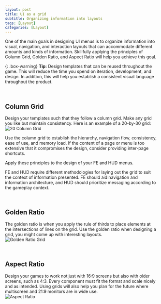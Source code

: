 ```yaml
---
layout: post
title: UI as a grid
subtitle: Organizing information into layouts
tags: [Layout]
categories: [Layout]
---
```


One of the main goals in designing UI menus is to organize information into visual, navigation, and interaction layouts that can accommodate different amounts and kinds of information. Skillfully applying the principles of Column Grid, Golden Ratio, and Aspect Ratio will help you achieve this goal.

{: .box-warning}
**Tip:** Design templates that can be reused throughout the game. This will reduce the time you spend on iteration, development, and design. In addition, this will help you establish a consistent visual language throughout the product.

<br>

## Column Grid
Design your templates such that they follow a column grid. Make any grid you like but maintain consistency. Here is an example of a 20-by-30 grid:  
![20 Column Grid](/privatebebo/img/UI_ColumnGrid.jpg)

Use the column grid to establish the hierarchy, navigation flow, consistency, ease of use, and memory load. If the content of a page or menu is too extensive that it compromises the design, consider providing inter-page shortcuts. 

Apply these principles to the design of your FE and HUD menus.

FE and HUD require different methodologies for laying out the grid to suit the context of information presented. FE should aid navigation and information architecture, and HUD should prioritize messaging according to the gameplay context.

<br>

## Golden Ratio
The golden ratio is when you apply the rule of thirds to place elements at the intersections of lines on the grid. Use the golden ratio when designing a grid, you might come up with interesting layouts.  
![Golden Ratio Grid](/privatebebo/img/UI_GoldenRatioGrid.jpg)

<br>

## Aspect Ratio
Design your games to work not just with 16:9 screens but also with older screens, such as 4:3. Every component must fit the format and scale nicely and as intended. Using grids will also help you plan for the future where multiscreen and 21:9 monitors are in wide use.  
![Aspect Ratio](/privatebebo/img/UI_AspectRatio.jpg)

<br>
